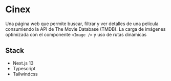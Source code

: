# Cinex

Una página web que permite buscar, filtrar y ver detalles de una película consumiendo la API de The Movie Database (TMDB). La carga de imágenes optimizada con el componente `<Image />` y uso de rutas dinámicas

## Stack

- Next.js 13
- Typescript
- Tailwindcss
